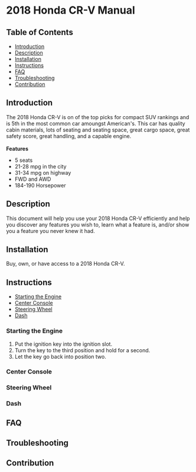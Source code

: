 # 2018 Honda CR-V Manual

## Table of Contents

- [Introduction](#Introduction)
- [Description](#Description)
- [Installation](#Installation)
- [Instructions](#Instructions)
- [FAQ](#FAQ)
- [Troubleshooting](#Troubleshooting)
- [Contribution](#Contribution)

## Introduction
The 2018 Honda CR-V is on of the top picks for compact SUV rankings and is 5th in the most common car amoungst American's.  This car has quality cabin materials, lots of seating and seating space, great cargo space, great safety score, great handling, and a capable engine.\
\
**Features** 
- 5 seats
- 21-28 mpg in the city
- 31-34 mpg on highway
- FWD and AWD
- 184-190 Horsepower

## Description
This document will help you use your 2018 Honda CR-V efficiently and help you discover any features you wish to, learn what a feature is, and/or show you a feature you never knew it had.

## Installation
Buy, own, or have access to a 2018 Honda CR-V.

## Instructions
* [Starting the Engine](#Starting-the-Engine)
* [Center Console](#Center-Console)
* [Steering Wheel](#Steering-Wheel)
* [Dash](#Dash)

### Starting the Engine
1. Put the ignition key into the ignition slot.
2. Turn the key to the third position and hold for a second.
3. Let the key go back into position two.

### Center Console

### Steering Wheel

### Dash

##  FAQ

## Troubleshooting

## Contribution
